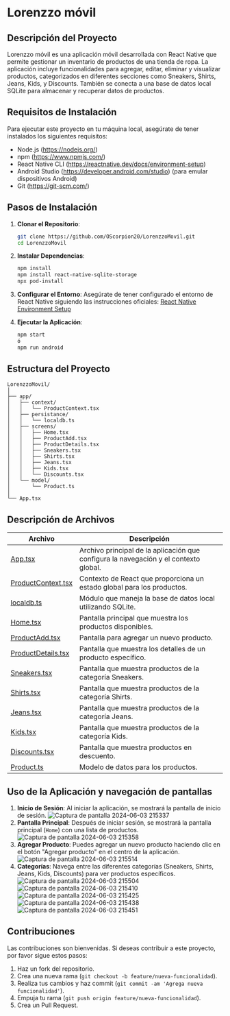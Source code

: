 # Lorenzzo móvil

## Descripción del Proyecto

Lorenzzo móvil es una aplicación móvil desarrollada con React Native que permite gestionar un inventario de productos de una tienda de ropa. La aplicación incluye funcionalidades para agregar, editar, eliminar y visualizar productos, categorizados en diferentes secciones como Sneakers, Shirts, Jeans, Kids, y Discounts. También se conecta a una base de datos local SQLite para almacenar y recuperar datos de productos.

## Requisitos de Instalación

Para ejecutar este proyecto en tu máquina local, asegúrate de tener instalados los siguientes requisitos:

- Node.js (https://nodejs.org/)
- npm (https://www.npmjs.com/)
- React Native CLI (https://reactnative.dev/docs/environment-setup)
- Android Studio (https://developer.android.com/studio) (para emular dispositivos Android)
- Git (https://git-scm.com/)

## Pasos de Instalación

1. **Clonar el Repositorio**:
   ```bash
   git clone https://github.com/OScorpion20/LorenzzoMovil.git
   cd LorenzzoMovil
   ```

2. **Instalar Dependencias**:
   ```bash
   npm install
   npm install react-native-sqlite-storage
   npx pod-install
   ```

3. **Configurar el Entorno**:
   Asegúrate de tener configurado el entorno de React Native siguiendo las instrucciones oficiales: [React Native Environment Setup](https://reactnative.dev/docs/environment-setup)

4. **Ejecutar la Aplicación**:
   ```bash
   npm start 
   ó
   npm run android
   ```

## Estructura del Proyecto

```plaintext
LorenzzoMovil/
│
├── app/
│   ├── context/
│   │   └── ProductContext.tsx
│   ├── persistance/
│   │   └── localdb.ts
│   ├── screens/
│   │   ├── Home.tsx
│   │   ├── ProductAdd.tsx
│   │   ├── ProductDetails.tsx
│   │   ├── Sneakers.tsx
│   │   ├── Shirts.tsx
│   │   ├── Jeans.tsx
│   │   ├── Kids.tsx
│   │   └── Discounts.tsx
│   └── model/
│       └── Product.ts
│
└── App.tsx
```

## Descripción de Archivos

| Archivo                   | Descripción                                                                                        |
|---------------------------|----------------------------------------------------------------------------------------------------|
| [App.tsx](/App.tsx)                 | Archivo principal de la aplicación que configura la navegación y el contexto global.               |
| [ProductContext.tsx](app/context/ProductContext.tsx)      | Contexto de React que proporciona un estado global para los productos.                             |
| [localdb.ts](app/persistance/localdb.ts)             | Módulo que maneja la base de datos local utilizando SQLite.                                        |
| [Home.tsx](app/screens/Home.tsx)                | Pantalla principal que muestra los productos disponibles.                                          |
| [ProductAdd.tsx](app/screens/ProductAdd.tsx)           | Pantalla para agregar un nuevo producto.                                                           |
| [ProductDetails.tsx](app/screens/ProductDetails.tsx)       | Pantalla que muestra los detalles de un producto específico.                                       |
| [Sneakers.tsx](app/screens/Sneakers.tsx)             | Pantalla que muestra productos de la categoría Sneakers.                                           |
| [Shirts.tsx](app/screens/Shirts.tsx)              | Pantalla que muestra productos de la categoría Shirts.                                             |
| [Jeans.tsx](app/screens/Jeans.tsx)                | Pantalla que muestra productos de la categoría Jeans.                                              |
| [Kids.tsx](app/screens/Kids.tsx)                 | Pantalla que muestra productos de la categoría Kids.                                               |
| [Discounts.tsx](app/screens/Discounts.tsx)            | Pantalla que muestra productos en descuento.                                                       |
| [Product.ts](app/model/Product.ts)              | Modelo de datos para los productos.                                                                |

## Uso de la Aplicación y navegación de pantallas

1. **Inicio de Sesión**: Al iniciar la aplicación, se mostrará la pantalla de inicio de sesión.
   ![Captura de pantalla 2024-06-03 215337](https://github.com/OScorpion20/LorenzzoMovil/assets/113185652/dfd6fc15-1db5-4a64-9a41-acef3924db3a)
2. **Pantalla Principal**: Después de iniciar sesión, se mostrará la pantalla principal (`Home`) con una lista de productos.
   ![Captura de pantalla 2024-06-03 215358](https://github.com/OScorpion20/LorenzzoMovil/assets/113185652/1ae51905-cad5-40d5-bcf3-3c46d333e15d)
3. **Agregar Producto**: Puedes agregar un nuevo producto haciendo clic en el botón "Agregar producto" en el centro de la aplicación.
   ![Captura de pantalla 2024-06-03 215514](https://github.com/OScorpion20/LorenzzoMovil/assets/113185652/51317a14-246b-483a-b631-1897ef955bf1)
4. **Categorías**: Navega entre las diferentes categorías (Sneakers, Shirts, Jeans, Kids, Discounts) para ver productos específicos.
   ![Captura de pantalla 2024-06-03 215504](https://github.com/OScorpion20/LorenzzoMovil/assets/113185652/5d574612-0081-42d7-beed-81d6e91a22de)
   ![Captura de pantalla 2024-06-03 215410](https://github.com/OScorpion20/LorenzzoMovil/assets/113185652/dfb3edf8-eba2-40ec-8f2b-3e47f8885031)
   ![Captura de pantalla 2024-06-03 215425](https://github.com/OScorpion20/LorenzzoMovil/assets/113185652/5ba3642f-2ea6-4128-86d5-35c406f10df2)
   ![Captura de pantalla 2024-06-03 215438](https://github.com/OScorpion20/LorenzzoMovil/assets/113185652/99d88a7d-788e-400e-8160-cf8675ee3169)
   ![Captura de pantalla 2024-06-03 215451](https://github.com/OScorpion20/LorenzzoMovil/assets/113185652/1f3a7e02-c9e3-48d7-a890-76f962f60315)

## Contribuciones

Las contribuciones son bienvenidas. Si deseas contribuir a este proyecto, por favor sigue estos pasos:

1. Haz un fork del repositorio.
2. Crea una nueva rama (`git checkout -b feature/nueva-funcionalidad`).
3. Realiza tus cambios y haz commit (`git commit -am 'Agrega nueva funcionalidad'`).
4. Empuja tu rama (`git push origin feature/nueva-funcionalidad`).
5. Crea un Pull Request.
